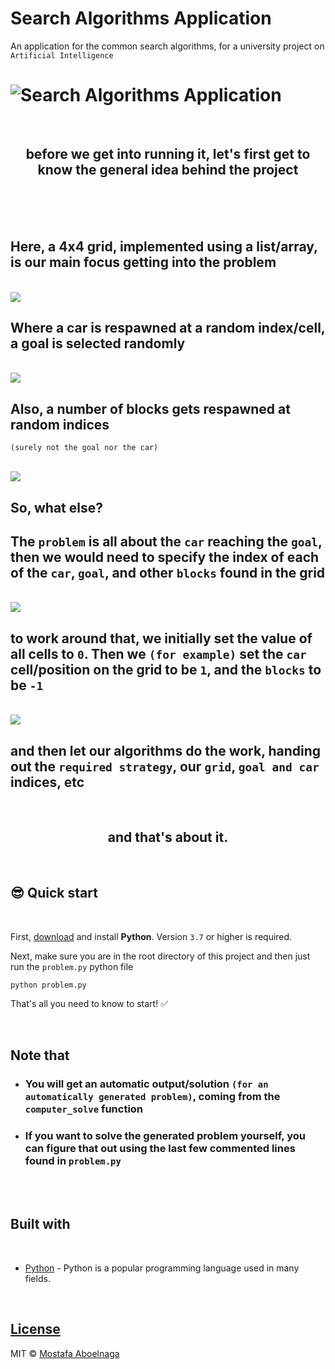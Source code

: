 # Search Algorithms Application
 An application for the common search algorithms, for a university project on  ` Artificial Intelligence`


# ![Search Algorithms Application](demo/intro.png)

<br>

<h2 align="center" style="font-weight: bold;">
before we get into running it, let's first get to know the general idea behind the project
</h2>



<br>
<br>
<br>

## Here, a 4x4 grid, implemented using a list/array, is our main focus getting into the problem

<br>

<img src="demo/grid.png"/>

<br>

## Where a car is respawned at a random index/cell, a goal is selected randomly

<br>

<img src="demo/respawn1.png"/>

<br>

## Also, a number of blocks gets respawned at random indices 
`(surely not the goal nor the car)`

<br>

<img src="demo/respawn2.png"/>

<br>

## So, what else?
## The `problem` is all about the `car` reaching the `goal`, then we would need to specify the index of each of the `car`, `goal`, and other `blocks` found in the grid

<br>

<img src="demo/reach.png"/>

<br>

## to work around that, we initially set the value of all cells to `0`. Then we `(for example)` set the `car` cell/position on the grid to be `1`, and the `blocks` to be `-1`


<br>

<img src="demo/concept.png"/>


<br>

## and then let our algorithms do the work, handing out the `required strategy`, our `grid`, `goal and car` indices, etc


<br>

<h2 align="center" style="font-weight: bold;">
and that's about it.
</h2>

<br>

## 😎 **Quick start**

<br>

First, [download](https://www.python.org/downloads/) and install **Python**. Version `3.7` or higher is required.

Next, make sure you are in the root directory of this project and then just run the `problem.py` python file

```bash
python problem.py
```

That's all you need to know to start! ✅

<br>

## Note that
* ### You will get an automatic output/solution `(for an automatically generated problem)`, coming from the `computer_solve` function

* ### If you want to solve the generated problem yourself, you can figure that out using the last few commented lines found in `problem.py`

<br>
<br>
  
##  **Built with**

<br>

- [Python](https://www.w3schools.com/python/python_reference.asp) - Python is a popular programming language used in many fields.

<br>


## [License](https://github.com/mostafa-aboelnaga/Search-Algorithms-Application/blob/main/LICENSE)

MIT © [Mostafa Aboelnaga](https://github.com/mostafa-aboelnaga/)



